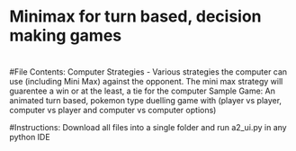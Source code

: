 # Minimax for turn based, decision making games
#

#File Contents:
Computer Strategies - Various strategies the computer can use (including Mini Max) against the opponent. The mini max strategy will guarentee a win or at the least, a tie for the computer 
Sample Game: An animated turn based, pokemon type duelling game with (player vs player, computer vs player and computer vs computer options)


#Instructions:
Download all files into a single folder and run a2_ui.py in any python IDE
